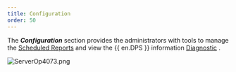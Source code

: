 ```yaml
---
title: Configuration
order: 50
---
```

The ***Configuration*** section provides the administrators with tools to manage the [Scheduled Reports](/server/web-interface/reports/configuration/scheduled-reports/) and view the {{ en.DPS }} information [Diagnostic](/server/web-interface/reports/configuration/diagnostic/) .  

![ServerOp4073.png](/img/en/server/ServerOp4073.png) 
